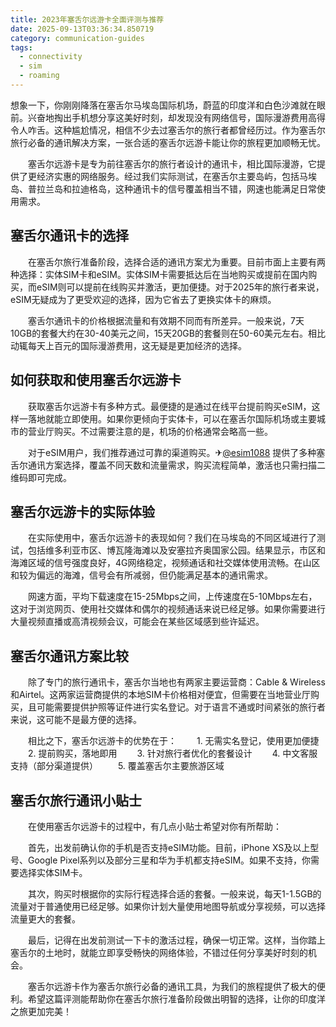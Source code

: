 ```yaml
---
title: 2023年塞舌尔远游卡全面评测与推荐
date: 2025-09-13T03:36:34.850719
category: communication-guides
tags:
  - connectivity
  - sim
  - roaming
---
```


想象一下，你刚刚降落在塞舌尔马埃岛国际机场，蔚蓝的印度洋和白色沙滩就在眼前。兴奋地掏出手机想分享这美好时刻，却发现没有网络信号，国际漫游费用高得令人咋舌。这种尴尬情况，相信不少去过塞舌尔的旅行者都曾经历过。作为塞舌尔旅行必备的通讯解决方案，一张合适的塞舌尔远游卡能让你的旅程更加顺畅无忧。

　　塞舌尔远游卡是专为前往塞舌尔的旅行者设计的通讯卡，相比国际漫游，它提供了更经济实惠的网络服务。经过我们实际测试，在塞舌尔主要岛屿，包括马埃岛、普拉兰岛和拉迪格岛，这种通讯卡的信号覆盖相当不错，网速也能满足日常使用需求。

## 塞舌尔通讯卡的选择

　　在塞舌尔旅行准备阶段，选择合适的通讯方案尤为重要。目前市面上主要有两种选择：实体SIM卡和eSIM。实体SIM卡需要抵达后在当地购买或提前在国内购买，而eSIM则可以提前在线购买并激活，更加便捷。对于2025年的旅行者来说，eSIM无疑成为了更受欢迎的选择，因为它省去了更换实体卡的麻烦。

　　塞舌尔通讯卡的价格根据流量和有效期不同而有所差异。一般来说，7天10GB的套餐大约在30-40美元之间，15天20GB的套餐则在50-60美元左右。相比动辄每天上百元的国际漫游费用，这无疑是更加经济的选择。

## 如何获取和使用塞舌尔远游卡

　　获取塞舌尔远游卡有多种方式。最便捷的是通过在线平台提前购买eSIM，这样一落地就能立即使用。如果你更倾向于实体卡，可以在塞舌尔国际机场或主要城市的营业厅购买。不过需要注意的是，机场的价格通常会略高一些。

　　对于eSIM用户，我们推荐通过可靠的渠道购买。✈[@esim1088](https://t.me/s/esim1088) 提供了多种塞舌尔通讯方案选择，覆盖不同天数和流量需求，购买流程简单，激活也只需扫描二维码即可完成。

## 塞舌尔远游卡的实际体验

　　在实际使用中，塞舌尔远游卡的表现如何？我们在马埃岛的不同区域进行了测试，包括维多利亚市区、博瓦隆海滩以及安塞拉齐奥国家公园。结果显示，市区和海滩区域的信号强度良好，4G网络稳定，视频通话和社交媒体使用流畅。在山区和较为偏远的海滩，信号会有所减弱，但仍能满足基本的通讯需求。

　　网速方面，平均下载速度在15-25Mbps之间，上传速度在5-10Mbps左右，这对于浏览网页、使用社交媒体和偶尔的视频通话来说已经足够。如果你需要进行大量视频直播或高清视频会议，可能会在某些区域感到些许延迟。

## 塞舌尔通讯方案比较

　　除了专门的旅行通讯卡，塞舌尔当地也有两家主要运营商：Cable & Wireless和Airtel。这两家运营商提供的本地SIM卡价格相对便宜，但需要在当地营业厅购买，且可能需要提供护照等证件进行实名登记。对于语言不通或时间紧张的旅行者来说，这可能不是最方便的选择。

　　相比之下，塞舌尔远游卡的优势在于：
　　1. 无需实名登记，使用更加便捷
　　2. 提前购买，落地即用
　　3. 针对旅行者优化的套餐设计
　　4. 中文客服支持（部分渠道提供）
　　5. 覆盖塞舌尔主要旅游区域

## 塞舌尔旅行通讯小贴士

　　在使用塞舌尔远游卡的过程中，有几点小贴士希望对你有所帮助：

　　首先，出发前确认你的手机是否支持eSIM功能。目前，iPhone XS及以上型号、Google Pixel系列以及部分三星和华为手机都支持eSIM。如果不支持，你需要选择实体SIM卡。

　　其次，购买时根据你的实际行程选择合适的套餐。一般来说，每天1-1.5GB的流量对于普通使用已经足够。如果你计划大量使用地图导航或分享视频，可以选择流量更大的套餐。

　　最后，记得在出发前测试一下卡的激活过程，确保一切正常。这样，当你踏上塞舌尔的土地时，就能立即享受畅快的网络体验，不错过任何分享美好时刻的机会。

　　塞舌尔远游卡作为塞舌尔旅行必备的通讯工具，为我们的旅程提供了极大的便利。希望这篇评测能帮助你在塞舌尔旅行准备阶段做出明智的选择，让你的印度洋之旅更加完美！